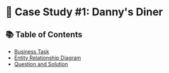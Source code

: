 # 🍜 Case Study #1: Danny's Diner 

## 📚 Table of Contents
- [Business Task](#business-task)
- [Entity Relationship Diagram](#entity-relationship-diagram)
- [Question and Solution](#question-and-solution)
